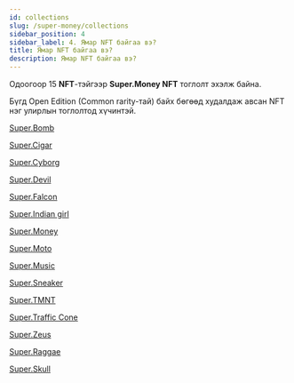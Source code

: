 ```yaml
---
id: collections
slug: /super-money/collections
sidebar_position: 4
sidebar_label: 4. Ямар NFT байгаа вэ?
title: Ямар NFT байгаа вэ?
description: Ямар NFT байгаа вэ?
---
```


Одоогоор 15 **NFT**-тэйгээр **Super.Money NFT** тоглолт эхэлж байна.

Бүгд Open Edition (Common rarity-тай) байх бөгөөд худалдаж авсан NFT нэг улирлын тоглолтод хүчинтэй.

[Super.Bomb](/https://octagon.mn/collection/)

[Super.Cigar](/https://octagon.mn/collection/)

[Super.Cyborg](/https://octagon.mn/collection/)

[Super.Devil](/https://octagon.mn/collection/)

[Super.Falcon](/https://octagon.mn/collection/)

[Super.Indian girl](/https://octagon.mn/collection/)

[Super.Money](/https://octagon.mn/collection/)

[Super.Moto](/https://octagon.mn/collection/)

[Super.Music](/https://octagon.mn/collection/)

[Super.Sneaker](/https://octagon.mn/collection/)

[Super.TMNT](/https://octagon.mn/collection/)

[Super.Traffic Cone](/https://octagon.mn/collection/)

[Super.Zeus](/https://octagon.mn/collection/)

[Super.Raggae](/https://octagon.mn/collection/)

[Super.Skull](/https://octagon.mn/collection/)



